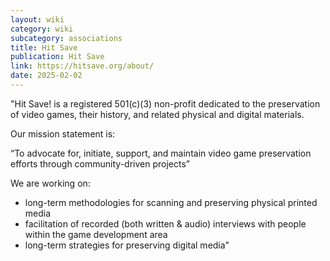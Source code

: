 ```yaml
---
layout: wiki
category: wiki
subcategory: associations
title: Hit Save
publication: Hit Save
link: https://hitsave.org/about/
date: 2025-02-02
---
```


"Hit Save! is a registered 501(c)(3) non-profit dedicated to the preservation of video games, their history, and related physical and digital materials.

Our mission statement is:

“To advocate for, initiate, support, and maintain video game preservation efforts through community-driven projects”

We are working on:

* long-term methodologies for scanning and preserving physical printed media
* facilitation of recorded (both written & audio) interviews with people within the game development area
* long-term strategies for preserving digital media"
